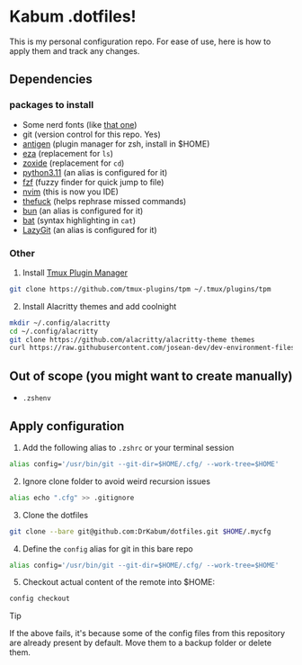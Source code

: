 # Kabum .dotfiles!

This is my personal configuration repo. For ease of use, here is how to apply them and track any changes.

## Dependencies
### packages to install

- Some nerd fonts (like [that one](https://www.nerdfonts.com/))
- git (version control for this repo. Yes)
- [antigen](https://github.com/zsh-users/antigen/wiki/Installation) (plugin manager for zsh, install in $HOME)
- [eza](https://github.com/eza-community/eza) (replacement for `ls`)
- [zoxide](https://github.com/ajeetdsouza/zoxide) (replacement for `cd`)
- [python3.11](https://www.python.org/) (an alias is configured for it)
- [fzf](https://github.com/junegunn/fzf) (fuzzy finder for quick jump to file)
- [nvim](https://neovim.io/) (this is now you IDE)
- [thefuck](https://github.com/nvbn/thefuck) (helps rephrase missed commands)
- [bun](https://bun.sh/) (an alias is configured for it)
- [bat](https://github.com/sharkdp/bat) (syntax highlighting in `cat`)
- [LazyGit](https://github.com/jesseduffield/lazygit) (an alias is configured for it)

### Other

1. Install [Tmux Plugin Manager](https://github.com/tmux-plugins/tpm)

```bash
git clone https://github.com/tmux-plugins/tpm ~/.tmux/plugins/tpm
```

2. Install Alacritty themes and add coolnight

```bash
mkdir ~/.config/alacritty
cd ~/.config/alacritty
git clone https://github.com/alacritty/alacritty-theme themes
curl https://raw.githubusercontent.com/josean-dev/dev-environment-files/main/.config/alacritty/themes/themes/coolnight.toml --output ~/.config/alacritty/themes/themes/coolnight.toml
```

## Out of scope (you might want to create manually)

- `.zshenv`

## Apply configuration

1. Add the following alias to `.zshrc` or your terminal session

```bash
alias config='/usr/bin/git --git-dir=$HOME/.cfg/ --work-tree=$HOME'
```

2. Ignore clone folder to avoid weird recursion issues

```bash
alias echo ".cfg" >> .gitignore
```

3. Clone the dotfiles 

```bash
git clone --bare git@github.com:DrKabum/dotfiles.git $HOME/.mycfg
```

4. Define the `config` alias for git in this bare repo

```bash
alias config='/usr/bin/git --git-dir=$HOME/.cfg/ --work-tree=$HOME'
```

5. Checkout actual content of the remote into $HOME:

```bash
config checkout 
```

>[!TIP]
> If the above fails, it's because some of the config files from this repository are already present by default. Move them to a backup folder or delete them.

